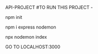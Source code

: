 API-PROJECT
#TO RUN THIS PROJECT -

npm init

npm i express nodemon

npx nodemon index

GO TO LOCALHOST:3000
